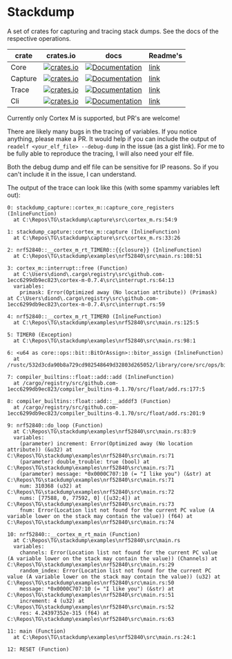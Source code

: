 # Stackdump

A set of crates for capturing and tracing stack dumps.
See the docs of the respective operations.

| crate   | crates.io                                                                                                         | docs                                                                                               | Readme's                  |
| ------- | ----------------------------------------------------------------------------------------------------------------- | -------------------------------------------------------------------------------------------------- | ------------------------- |
| Core    | [![crates.io](https://img.shields.io/crates/v/stackdump-core.svg)](https://crates.io/crates/stackdump-core)       | [![Documentation](https://docs.rs/stackdump-core/badge.svg)](https://docs.rs/stackdump-core)       | [link](core/README.md)    |
| Capture | [![crates.io](https://img.shields.io/crates/v/stackdump-capture.svg)](https://crates.io/crates/stackdump-capture) | [![Documentation](https://docs.rs/stackdump-capture/badge.svg)](https://docs.rs/stackdump-capture) | [link](capture/README.md) |
| Trace   | [![crates.io](https://img.shields.io/crates/v/stackdump-trace.svg)](https://crates.io/crates/stackdump-trace)     | [![Documentation](https://docs.rs/stackdump-trace/badge.svg)](https://docs.rs/stackdump-trace)     | [link](trace/README.md)   |
| Cli     | [![crates.io](https://img.shields.io/crates/v/stackdump-cli.svg)](https://crates.io/crates/stackdump-cli)         | [![Documentation](https://docs.rs/stackdump-cli/badge.svg)](https://docs.rs/stackdump-cli)         | [link](cli/README.md)     |

Currently only Cortex M is supported, but PR's are welcome!

There are likely many bugs in the tracing of variables. If you notice anything, please make a PR.
It would help if you can include the output of `readelf <your_elf_file> --debug-dump` in the issue (as a gist link).
For me to be fully able to reproduce the tracing, I will also need your elf file.

Both the debug dump and elf file can be sensitive for IP reasons. So if you can't include it in the issue, I can understand.

The output of the trace can look like this (with some spammy variables left out):

```text
0: stackdump_capture::cortex_m::capture_core_registers (InlineFunction)
  at C:\Repos\TG\stackdump\capture\src\cortex_m.rs:54:9

1: stackdump_capture::cortex_m::capture (InlineFunction)
  at C:\Repos\TG\stackdump\capture\src\cortex_m.rs:33:26

2: nrf52840::__cortex_m_rt_TIMER0::{{closure}} (InlineFunction)
  at C:\Repos\TG\stackdump\examples\nrf52840\src\main.rs:108:51

3: cortex_m::interrupt::free (Function)
  at C:\Users\diond\.cargo\registry\src\github.com-1ecc6299db9ec823\cortex-m-0.7.4\src\interrupt.rs:64:13
  variables:
    primask: Error(Optimized away (No location attribute)) (Primask) at C:\Users\diond\.cargo\registry\src\github.com-1ecc6299db9ec823\cortex-m-0.7.4\src\interrupt.rs:59

4: nrf52840::__cortex_m_rt_TIMER0 (InlineFunction)
  at C:\Repos\TG\stackdump\examples\nrf52840\src\main.rs:125:5

5: TIMER0 (Exception)
  at C:\Repos\TG\stackdump\examples\nrf52840\src\main.rs:98:1

6: <u64 as core::ops::bit::BitOrAssign>::bitor_assign (InlineFunction)
  at /rustc/532d3cda90b8a729cd982548649d32803d265052/library/core/src/ops/bit.rs:799:53

7: compiler_builtins::float::add::add (InlineFunction)
  at /cargo/registry/src/github.com-1ecc6299db9ec823/compiler_builtins-0.1.70/src/float/add.rs:177:5

8: compiler_builtins::float::add::__adddf3 (Function)
  at /cargo/registry/src/github.com-1ecc6299db9ec823/compiler_builtins-0.1.70/src/float/add.rs:201:9

9: nrf52840::do_loop (Function)
  at C:\Repos\TG\stackdump\examples\nrf52840\src\main.rs:83:9
  variables:
    (parameter) increment: Error(Optimized away (No location attribute)) (&u32) at C:\Repos\TG\stackdump\examples\nrf52840\src\main.rs:71
    (parameter) double_trouble: true (bool) at C:\Repos\TG\stackdump\examples\nrf52840\src\main.rs:71
    (parameter) message: *0x0000C707:10 (= "I like you") (&str) at C:\Repos\TG\stackdump\examples\nrf52840\src\main.rs:71
    num: 310368 (u32) at C:\Repos\TG\stackdump\examples\nrf52840\src\main.rs:72
    nums: [77588, 0, 77592, 0] ([u32;4]) at C:\Repos\TG\stackdump\examples\nrf52840\src\main.rs:73
    fnum: Error(Location list not found for the current PC value (A variable lower on the stack may contain the value)) (f64) at C:\Repos\TG\stackdump\examples\nrf52840\src\main.rs:74

10: nrf52840::__cortex_m_rt_main (Function)
  at C:\Repos\TG\stackdump\examples\nrf52840\src\main.rs
  variables:
    channels: Error(Location list not found for the current PC value (A variable lower on the stack may contain the value)) (Channels) at C:\Repos\TG\stackdump\examples\nrf52840\src\main.rs:29
    random_index: Error(Location list not found for the current PC value (A variable lower on the stack may contain the value)) (u32) at C:\Repos\TG\stackdump\examples\nrf52840\src\main.rs:50
    message: *0x0000C707:10 (= "I like you") (&str) at C:\Repos\TG\stackdump\examples\nrf52840\src\main.rs:51
    increment: 4 (u32) at C:\Repos\TG\stackdump\examples\nrf52840\src\main.rs:52
    res: 4.24397352e-315 (f64) at C:\Repos\TG\stackdump\examples\nrf52840\src\main.rs:63

11: main (Function)
  at C:\Repos\TG\stackdump\examples\nrf52840\src\main.rs:24:1

12: RESET (Function)
```
